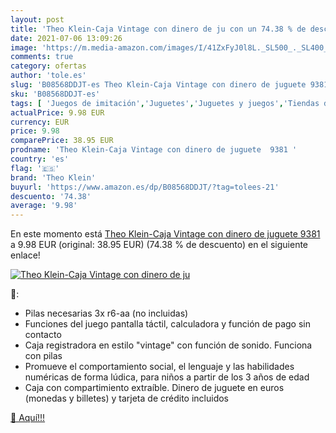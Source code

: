 ```yaml
---
layout: post
title: 'Theo Klein-Caja Vintage con dinero de ju con un 74.38 % de descuento'
date: 2021-07-06 13:09:26
image: 'https://m.media-amazon.com/images/I/41ZxFyJ0l8L._SL500_._SL400_.jpg'
comments: true
category: ofertas
author: 'tole.es'
slug: 'B08568DDJT-es Theo Klein-Caja Vintage con dinero de juguete 9381'
sku: 'B08568DDJT-es'
tags: [ 'Juegos de imitación','Juguetes','Juguetes y juegos','Tiendas de juguete y accesorios','klein','theo','theo klein', ]
actualPrice: 9.98 EUR
currency: EUR
price: 9.98
comparePrice: 38.95 EUR
prodname: 'Theo Klein-Caja Vintage con dinero de juguete  9381 '
country: 'es'
flag: '🇪🇸'
brand: 'Theo Klein'
buyurl: 'https://www.amazon.es/dp/B08568DDJT/?tag=tolees-21'
descuento: '74.38'
average: '9.98'
---
```


En este momento está [Theo Klein-Caja Vintage con dinero de juguete  9381 ](https://www.amazon.es/dp/B08568DDJT/?tag=tolees-21) a 9.98 EUR (original: 38.95 EUR) (74.38 %  de descuento) en el siguiente enlace!

[![Theo Klein-Caja Vintage con dinero de ju](https://m.media-amazon.com/images/I/41ZxFyJ0l8L._SL500_._SL400_.jpg)](https://www.amazon.es/dp/B08568DDJT/?tag=tolees-21)

🔎:

- Pilas necesarias 3x r6-aa (no incluidas)
- Funciones del juego pantalla táctil, calculadora y función de pago sin contacto
- Caja registradora en estilo "vintage" con función de sonido. Funciona con pilas
- Promueve el comportamiento social, el lenguaje y las habilidades numéricas de forma lúdica, para niños a partir de los 3 años de edad
- Caja con compartimiento extraíble. Dinero de juguete en euros (monedas y billetes) y tarjeta de crédito incluidos

[🛒 Aquí!!!](https://www.amazon.es/dp/B08568DDJT/?tag=tolees-21)
